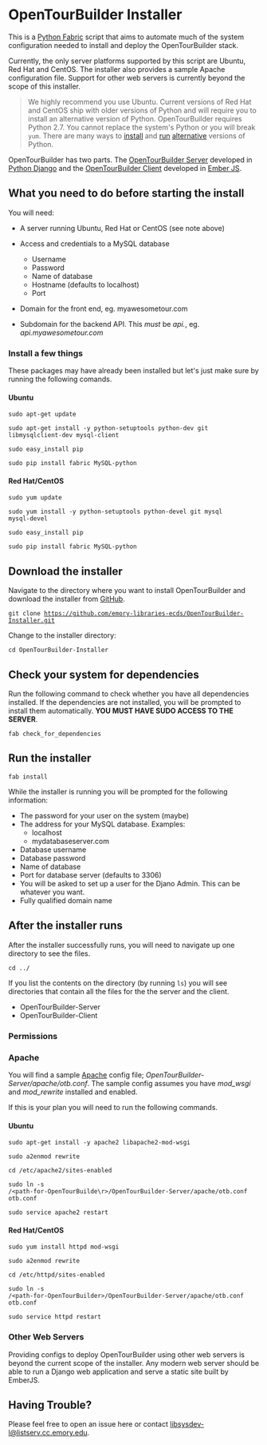 # OpenTourBuilder Installer
This is a [Python Fabric](http://www.fabfile.org/) script that aims to automate much of the system configuration needed to install and deploy the OpenTourBuilder stack.

Currently, the only server platforms supported by this script are Ubuntu, Red Hat and CentOS. The installer also provides a sample Apache configuration file. Support for other web servers is currently beyond the scope of this installer.
> We highly recommend you use Ubuntu. Current versions of Red Hat and CentOS ship with older versions of Python and will require you to install an alternative version of Python. OpenTourBuilder requires Python 2.7. You cannot replace the system's Python or you will break <code>yum</code>. There are many ways to [install](https://github.com/yyuu/pyenv) and [run](http://developerblog.redhat.com/2013/02/14/setting-up-django-and-python-2-7-on-red-hat-enterprise-6-the-easy-way/) [alternative](https://github.com/h2oai/h2o-2/wiki/Installing-python-2.7-on-centos-6.3.-Follow-this-sequence-exactly-for-centos-machine-only) versions of Python.

OpenTourBuilder has two parts. The [OpenTourBuilder Server](https://github.com/emory-libraries-ecds/OpenTourBuilder-Server) developed in [Python Django](https://www.djangoproject.com/) and the [OpenTourBuilder Client](https://github.com/emory-libraries-ecds/OpenTourBuilder-Client) developed in [Ember JS](http://emberjs.com/).

## What you need to do before starting the install

You will need:

* A server running Ubuntu, Red Hat or CentOS (see note above)

* Access and credentials to a MySQL database
	* Username
	* Password
	* Name of database
	* Hostname (defaults to localhost)
	* Port

* Domain for the front end, eg. myawesometour.com
* Subdomain for the backend API. This *must* be *api.<mydomain>*, eg. *api.myawesometour.com*

### Install a few things
These packages may have already been installed but let's just make sure by running the following comands.
#### Ubuntu
<code>sudo apt-get update</code>

<code>sudo apt-get install -y python-setuptools python-dev git libmysqlclient-dev mysql-client</code>

<code>sudo easy_install pip</code>

<code>sudo pip install fabric MySQL-python</code>

#### Red Hat/CentOS
<code>sudo yum update</code>

<code>sudo yum install -y python-setuptools python-devel git mysql mysql-devel</code>

<code>sudo easy_install pip</code>

<code>sudo pip install fabric MySQL-python</code>

## Download the installer
Navigate to the directory where you want to install OpenTourBuilder and download the installer from [GitHub](https://github.com/emory-libraries-ecds/OpenTourBuilder-Installer).

<code>git clone https://github.com/emory-libraries-ecds/OpenTourBuilder-Installer.git</code>

Change to the installer directory:

<code>cd OpenTourBuilder-Installer</code>


## Check your system for dependencies

Run the following command to check whether you have all dependencies installed. If the dependencies are not installed, you will be prompted to install them automatically. **YOU MUST HAVE SUDO ACCESS TO THE SERVER**.

<code>fab check_for_dependencies</code>

## Run the installer
<code>fab install</code>

While the installer is running you will be prompted for the following information:

* The password for your user on the system (maybe)
* The address for your MySQL database. Examples:
	* localhost
	* mydatabaseserver.com
* Database username
* Database password
* Name of database
* Port for database server (defaults to 3306)
* You will be asked to set up a user for the Djano Admin. This can be whatever you want.
* Fully qualified domain name

## After the installer runs
After the installer successfully runs, you will need to navigate up one directory to see the files.

<code>cd ../</code>

If you list the contents on the directory (by running <code>ls</code>) you will see directories that contain all the files for the the server and the client.

* OpenTourBuilder-Server
* OpenTourBuilder-Client

### Permissions

### Apache
You will find a sample [Apache](http://httpd.apache.org/) config file; *OpenTourBuilder-Server/apache/otb.conf*. The sample config assumes you have *mod_wsgi* and *mod_rewrite* installed and enabled.

If this is your plan you will need to run the following commands.

#### Ubuntu
<code>sudo apt-get install -y apache2 libapache2-mod-wsgi</code>

<code>sudo a2enmod rewrite</code>

<code>cd /etc/apache2/sites-enabled</code>

<code>sudo ln -s /\<path-for-OpenTourBuilde\r>/OpenTourBuilder-Server/apache/otb.conf otb.conf</code>

<code>sudo service apache2 restart</code>

#### Red Hat/CentOS
<code>sudo yum install httpd mod-wsgi</code>

<code>sudo a2enmod rewrite</code>

<code>cd /etc/httpd/sites-enabled</code>

<code>sudo ln -s /\<path-for-OpenTourBuilder\>/OpenTourBuilder-Server/apache/otb.conf otb.conf</code>

<code>sudo service httpd restart</code>

### Other Web Servers
Providing configs to deploy OpenTourBuilder using other web servers is beyond the current scope of the installer. Any modern web server should be able to run a Django web application and serve a static site built by EmberJS.

## Having Trouble?
Please feel free to open an issue here or contact <libsysdev-l@listserv.cc.emory.edu>.
